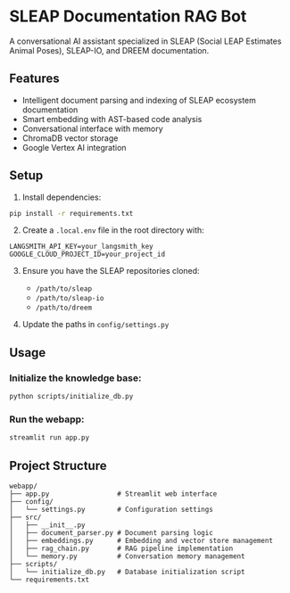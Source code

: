 # SLEAP Documentation RAG Bot

A conversational AI assistant specialized in SLEAP (Social LEAP Estimates Animal Poses), SLEAP-IO, and DREEM documentation.

## Features

- Intelligent document parsing and indexing of SLEAP ecosystem documentation
- Smart embedding with AST-based code analysis
- Conversational interface with memory
- ChromaDB vector storage
- Google Vertex AI integration

## Setup

1. Install dependencies:
```bash
pip install -r requirements.txt
```

2. Create a `.local.env` file in the root directory with:
```
LANGSMITH_API_KEY=your_langsmith_key
GOOGLE_CLOUD_PROJECT_ID=your_project_id
```

3. Ensure you have the SLEAP repositories cloned:
   - `/path/to/sleap`
   - `/path/to/sleap-io`
   - `/path/to/dreem`

4. Update the paths in `config/settings.py`

## Usage

### Initialize the knowledge base:
```bash
python scripts/initialize_db.py
```

### Run the webapp:
```bash
streamlit run app.py
```

## Project Structure

```
webapp/
├── app.py                 # Streamlit web interface
├── config/
│   └── settings.py        # Configuration settings
├── src/
│   ├── __init__.py
│   ├── document_parser.py # Document parsing logic
│   ├── embeddings.py      # Embedding and vector store management
│   ├── rag_chain.py       # RAG pipeline implementation
│   └── memory.py          # Conversation memory management
├── scripts/
│   └── initialize_db.py   # Database initialization script
└── requirements.txt
```
